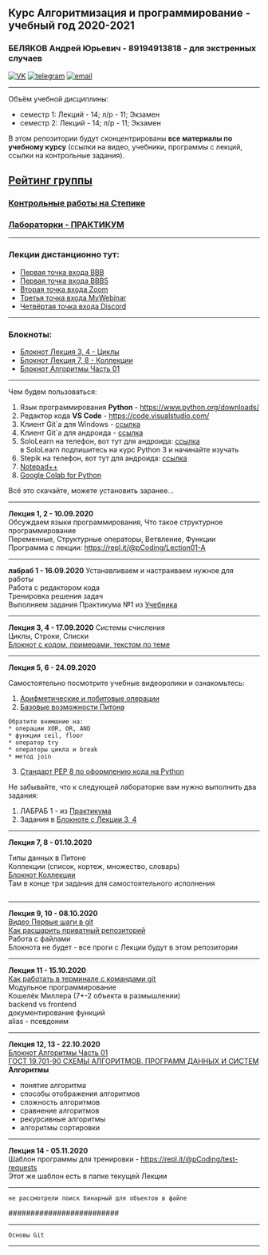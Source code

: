 ## Курс Алгоритмизация и программирование - учебный год 2020-2021
### БЕЛЯКОВ Андрей Юрьевич - 89194913818 - для экстренных случаев

[![VK](https://pcoding.ru/ico/vk.png)](https://vk.com/permCube)
[![telegram](https://pcoding.ru/ico/telegram.png)](https://t.me/AndreyPerm)
[![email](https://pcoding.ru/ico/email.png)](mailto:tt@59.ru)
  
--- 
Объём учебной дисциплины:
* семестр 1: Лекций - 14; л/р - 11; Экзамен  
* семестр 2: Лекций - 14; л/р - 11; Экзамен  
  
В этом репозитории будут сконцентрированы **все материалы по учебному курсу** (ссылки на видео, учебники, программы с лекций, ссылки на контрольные задания).  
## [Рейтинг группы](https://docs.google.com/spreadsheets/d/1pUwkI5phMmji5xnegulpbJtcoNUg2s9QWh5CFuRQ3YE/edit?usp=sharing)  

### [Контрольные работы на Степике](https://stepik.org/64867/)  
  
### [Лабораторки - ПРАКТИКУМ](https://pcoding.ru/pdf/PythonJunior.pdf)  

---

### Лекции дистанционно тут:  
* [Первая точка входа BBB](https://bbb.psaa.ru/b/and-jca-drk)  
* [Первая точка входа BBB5](https://bbb5.psaa.ru/b/and-jxn-mr6)  
* [Вторая точка входа Zoom](https://us04web.zoom.us/j/6931731236?pwd=T1lNamFoMjJtMHlSbWVKZHF2d3Qwdz09)  
* [Третья точка входа MyWebinar](https://go.mywebinar.com/npkg-qmfz-cgsl-cdtw)  
* [Четвёртая точка входа Discord](https://discord.gg/ZK4kgdn)  

---  
### Блокноты:  
* [Блокнот Лекция 3, 4 - Циклы](https://colab.research.google.com/drive/1ILVGU5q6rc5bxR038nXylkXut4KNFmGh?usp=sharing)  
* [Блокнот Лекция 7, 8 - Коллекции](https://colab.research.google.com/drive/1W4No6ScA1EFZT5zjnxiqnOL0YkC0wvi6?usp=sharing)  
* [Блокнот Алгоритмы Часть 01](https://colab.research.google.com/drive/1iFjs5ufpdgjq6wOBbd98pj-J23JKEslr?usp=sharing)  

---

Чем будем пользоваться:  
1) Язык программирования **Python** - https://www.python.org/downloads/  
2) Редактор кода **VS Code** - https://code.visualstudio.com/  
3) Клиент Git`а для Windows - [ссылка](https://central.github.com/deployments/desktop/desktop/latest/win32)  
4) Клиент Git`а для андроида - [ссылка](https://play.google.com/store/apps/details?id=com.thirtydegreesray.openhub&hl=en)  
5) SoloLearn на телефон, вот тут для андроида: [ссылка](https://play.google.com/store/apps/details?id=com.sololearn&hl=ru)  
в SoloLearn подпишитесь на курс Python 3 и начинайте изучать  
6) Stepik на телефон, вот тут для андроида: [ссылка](https://play.google.com/store/apps/details?id=org.stepic.droid&hl=ru)  
7) [Notepad++](https://notepad-plus-plus.org/downloads/)  
8) [Google Colab for Python](https://colab.research.google.com/)  

Всё это скачайте, можете установить заранее...  

---

**Лекция 1, 2 - 10.09.2020**  
Обсуждаем языки программирования, Что такое структурное программирование  
Переменные, Структурные операторы, Ветвление, Функции  
Программа с лекции: https://repl.it/@pCoding/Lection01-A  

---  
**лабраб 1 - 16.09.2020**
Устанавливаем и настраиваем нужное для работы  
Работа с редактором кода  
Тренировка решения задач  
Выполняем задания Практикума №1 из [Учебника](https://pcoding.ru/pdf/PythonJunior.pdf)  

---  

**Лекция 3, 4 - 17.09.2020** 
Системы счисления  
Циклы, Строки, Списки  
[Блокнот с кодом, примерами, текстом по теме](https://colab.research.google.com/drive/1ILVGU5q6rc5bxR038nXylkXut4KNFmGh?usp=sharing)  

---  

**Лекция 5, 6 - 24.09.2020**  

Самостоятельно посмотрите учебные видеоролики и ознакомьтесь:  
1. [Арифметические и побитовые операции](https://youtu.be/gsdyjDg4w-g)  
2. [Базовые возможности Питона](https://youtu.be/Z4JoqD-vZJY)  

```
Обратите внимание на:  
* операции XOR, OR, AND  
* функции ceil, floor  
* оператор try
* операторы цикла и break  
* метод join
```  

3. [Стандарт PEP 8 по оформлению кода на Python](https://pythonworld.ru/osnovy/pep-8-rukovodstvo-po-napisaniyu-koda-na-python.html)  
  

Не забывайте, что к следующей лабораторке вам нужно выполнить два задания:  
1. ЛАБРАБ 1 - из [Практикума](https://pcoding.ru/pdf/PythonJunior.pdf)  
2. Задания в [Блокноте с Лекции 3, 4](https://colab.research.google.com/drive/1ILVGU5q6rc5bxR038nXylkXut4KNFmGh?usp=sharing)  

---  


**Лекция 7, 8 - 01.10.2020**  

Типы данных в Питоне  
Коллекции (список, кортеж, множество, словарь)  
[Блокнот Коллекции](https://colab.research.google.com/drive/1W4No6ScA1EFZT5zjnxiqnOL0YkC0wvi6?usp=sharing)  
Там в конце три задания для самостоятельного исполнения  


```

```

---  

**Лекция 9, 10 - 08.10.2020**  
[Видео Первые шаги в git](https://youtu.be/axbgYWA8yQM)  
[Как расшарить приватный репозиторий](https://pcoding.ru/pdf/shareGit.pdf)  
Работа с файлами  
Блокнота не будет - все проги с Лекции будут в этом репозитории  

---  

**Лекция 11 - 15.10.2020**  
[Как работать в терминале с командами git](https://youtu.be/JfpCicDUMKc)  
Модульное программирование  
Кошелёк Миллера (7+-2 объекта в размышлении)  
backend vs frontend  
документирование функций  
alias - псевдоним  

---  

**Лекция 12, 13 - 22.10.2020**  
[Блокнот Алгоритмы Часть 01](https://colab.research.google.com/drive/1iFjs5ufpdgjq6wOBbd98pj-J23JKEslr?usp=sharing)  
[ГОСТ 19.701-90 СХЕМЫ АЛГОРИТМОВ, ПРОГРАММ ДАННЫХ И СИСТЕМ](https://pcoding.ru/gost/GOST_19.701-90_%D0%90%D0%BB%D0%B3%D0%BE%D1%80%D0%B8%D1%82%D0%BC%D1%8B.pdf)  
**Алгоритмы**  
* понятие алгоритма
* способы отображения алгоритмов
* сложность алгоритмов
* сравнение алгоритмов
* рекурсивные алгоритмы
* алгоритмы сортировки

---  

**Лекция 14 - 05.11.2020**  
Шаблон программы для тренировки - https://repl.it/@pCoding/test-requests  
Этот же шаблон есть в папке текущей Лекции    

---  

```
не рассмотрели поиск бинарный для объектов в файле  
```

#########################

---  

```
Основы Git  
```

---

